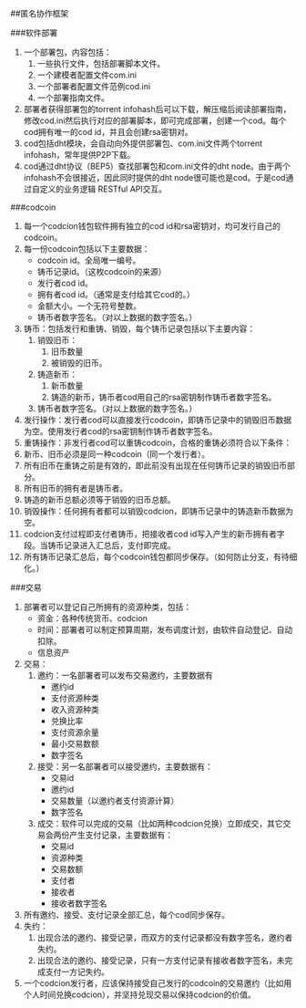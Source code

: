 ##匿名协作框架

###软件部署
1. 一个部署包，内容包括：
    1. 一些执行文件，包括部署脚本文件。
    2. 一个建模者配置文件com.ini
    3. 一个部署者配置文件范例cod.ini
    4. 一个部署指南文件。
2. 部署者获得部署包的torrent infohash后可以下载，解压缩后阅读部署指南，修改cod.ini然后执行对应的部署脚本，即可完成部署，创建一个cod。每个cod拥有唯一的cod id，并且会创建rsa密钥对。
3. cod包括dht模块，会自动向外提供部署包、com.ini文件两个torrent infohash，常年提供P2P下载。
4. cod通过dht协议（BEP5）查找部署包和com.ini文件的dht node。由于两个infohash不会很接近，因此同时提供的dht node很可能也是cod。于是cod通过自定义的业务逻辑 RESTful API交互。

###codcoin
1. 每一个codcion钱包软件拥有独立的cod id和rsa密钥对，均可发行自己的codcoin。
2. 每一份codcoin包括以下主要数据：
    - codcoin id。全局唯一编号。
    - 铸币记录id。（这枚codcoin的来源）
    - 发行者cod id。
    - 拥有者cod id。（通常是支付给其它cod的。）
    - 金额大小。一个无符号整数。
    - 铸币者数字签名。（对以上数据的数字签名。）
3. 铸币：包括发行和重铸、销毁，每个铸币记录包括以下主要内容：
    1. 销毁旧币：
        1. 旧币数量
        2. 被销毁的旧币。
    2. 铸造新币：
        1. 新币数量
        2. 铸造的新币，铸币者cod用自己的rsa密钥制作铸币者数字签名。
    3. 铸币者数字签名。（对以上数据的数字签名。）
4. 发行操作：发行者cod可以直接发行codcoin，即铸币记录中的销毁旧币数据为空。使用发行者cod的rsa密钥制作铸币者数字签名。
5. 重铸操作：非发行者cod可以重铸codcoin，合格的重铸必须符合以下条件：
1. 新币、旧币必须是同一种codcoin（同一个发行者）。
2. 所有旧币在重铸之前是有效的，即此前没有出现在任何铸币记录的销毁旧币部分。
3. 所有旧币的拥有者是铸币者。
4. 铸造的新币总额必须等于销毁的旧币总额。
6. 销毁操作：任何拥有者都可以销毁codcion，即铸币记录中的铸造新币数据为空。
7. codcion支付过程即支付者铸币，把接收者cod id写入产生的新币拥有者字段。当铸币记录进入汇总后，支付即完成。
8. 所有铸币记录汇总后，每个codcoin钱包都同步保存。（如何防止分支，有待细化。）

###交易
1. 部署者可以登记自己所拥有的资源种类，包括：
    - 资金：各种传统货币、codcion
    - 时间：部署者可以制定预算周期，发布调度计划，由软件自动登记、自动扣除。
    - 信息资产
2. 交易：
    1. 邀约：一名部署者可以发布交易邀约，主要数据有
        - 邀约id
        - 支付资源种类
        - 收入资源种类
        - 兑换比率
        - 支付资源余量
        - 最小交易数额
        - 数字签名
    2. 接受：另一名部署者可以接受邀约，主要数据有：
        - 交易id
        - 邀约id
        - 交易数量（以邀约者支付资源计算）
        - 数字签名
    3. 成交：软件可以完成的交易（比如两种codcion兑换）立即成交，其它交易会两份产生支付记录，主要数据有：
        - 交易id
        - 资源种类
        - 交易数额
        - 支付者
        - 接收者
        - 接收者数字签名
3. 所有邀约、接受、支付记录全部汇总，每个cod同步保存。
4. 失约：
    1. 出现合法的邀约、接受记录，而双方的支付记录都没有数字签名，邀约者失约。
    2. 出现合法的邀约、接受记录，只有一方支付记录有接收者数字签名，未完成支付一方记失约。
5. 一个codcion发行者，应该保持接受自己发行的codcoin的交易邀约（比如用个人时间兑换codcion），并坚持兑现交易以保持codcion的价值。